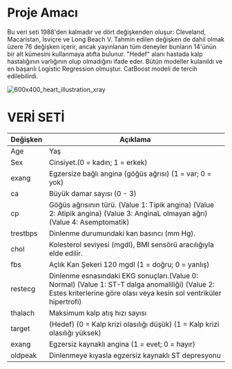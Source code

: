 # Proje Amacı 

Bu veri seti 1988'den kalmadır ve dört değişkenden oluşur: Cleveland, Macaristan, İsviçre ve Long Beach V. Tahmin edilen değişken de dahil olmak üzere 76 değişken içerir, ancak yayınlanan tüm deneyler bunların 14'ünün bir alt kümesini kullanmaya atıfta bulunur. "Hedef" alanı hastada kalp hastalığının varlığının olup olmadığını ifade eder. Bütün modeller kulanıldı ve en başarılı Logistic Regression olmuştur. CatBoost modeli de tercih edilebilirdi.

![600x400_heart_illustration_xray](https://github.com/user-attachments/assets/fd54e8dd-348e-48f4-9721-009f8118c6a7)


# VERİ SETİ

|Değişken| Açıklama                                                     |
| -------|--------------------------------------------------------------|
| Age    | Yaş                                                          |
| Sex    | Cinsiyet.(0 = kadın; 1 = erkek)                              |
| exang  | Egzersize bağlı angina (göğüs ağrısı) (1 = var; 0 = yok)     |
|ca      | Büyük damar sayısı (0 - 3)                                   |
|cp      | Göğüs ağrısının türü.  (Value 1: Tipik angina)   (Value 2: Atipik angina)   (Value 3: AnginaL olmayan ağrı)   (Value 4:  Asemptomatik)|
|trestbps| Dinlenme durumundaki kan basıncı (mm Hg).|
|chol| Kolesterol seviyesi (mgdl), BMI sensörü aracılığıyla elde edilir.|
|fbs| Açlık Kan Şekeri  120 mgdl (1 = doğru; 0 = yanlış)|
|restecg| Dinlenme esnasındaki EKG sonuçları.(Value 0: Normal) (Value 1: ST-T dalga anomaliliği) (Value 2: Estes kriterlerine göre olası veya kesin sol ventriküler hipertrofi)|
|thalach| Maksimum kalp atış hızı sayısı|
|target| (Hedef)   (0 = Kalp krizi olasılığı düşük) (1 = Kalp krizi olasılığı yüksek)|
|exang| Egzersiz kaynaklı angina (1 = evet; 0 = hayır)|
|oldpeak| Dinlenmeye kıyasla egzersiz kaynaklı ST depresyonu|
